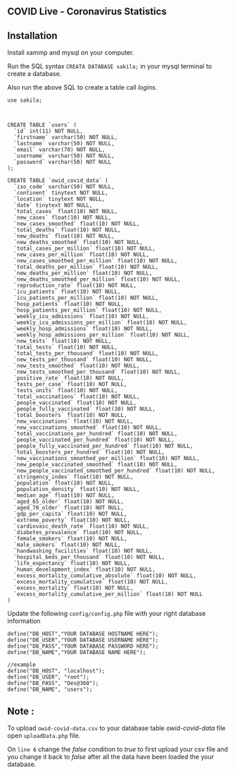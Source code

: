 ## COVID Live - Coronavirus Statistics

## Installation
Install xammp and mysql on your computer.

Run the SQL syntax `CREATA DATABASE sakila;` in your mysql terminal to create a database.

Also run the above SQL to create a table call *logins*.
```
use sakila;



CREATE TABLE `users` (
  `id` int(11) NOT NULL,
  `firstname` varchar(50) NOT NULL,
  `lastname` varchar(50) NOT NULL,
  `email` varchar(70) NOT NULL,
  `username` varchar(50) NOT NULL,
  `password` varchar(50) NOT NULL
);

CREATE TABLE `owid_covid_data` (
  `iso_code` varchar(50) NOT NULL,
  `continent` tinytext NOT NULL,
  `location` tinytext NOT NULL,
  `date` tinytext NOT NULL,
  `total_cases` float(10) NOT NULL,
  `new_cases` float(10) NOT NULL,
  `new_cases_smoothed` float(10) NOT NULL,
  `total_deaths` float(10) NOT NULL,
  `new_deaths` float(10) NOT NULL,
  `new_deaths_smoothed` float(10) NOT NULL,
  `total_cases_per_million` float(10) NOT NULL,
  `new_cases_per_million` float(10) NOT NULL,
  `new_cases_smoothed_per_million` float(10) NOT NULL,
  `total_deaths_per_million` float(10) NOT NULL,
  `new_deaths_per_million` float(10) NOT NULL,
  `new_deaths_smoothed_per_million` float(10) NOT NULL,
  `reproduction_rate` float(10) NOT NULL,
  `icu_patients` float(10) NOT NULL,
  `icu_patients_per_million` float(10) NOT NULL,
  `hosp_patients` float(10) NOT NULL,
  `hosp_patients_per_million` float(10) NOT NULL,
  `weekly_icu_admissions` float(10) NOT NULL,
  `weekly_icu_admissions_per_million` float(10) NOT NULL,
  `weekly_hosp_admissions` float(10) NOT NULL,
  `weekly_hosp_admissions_per_million` float(10) NOT NULL,
  `new_tests` float(10) NOT NULL,
  `total_tests` float(10) NOT NULL,
  `total_tests_per_thousand` float(10) NOT NULL,
  `new_tests_per_thousand` float(10) NOT NULL,
  `new_tests_smoothed` float(10) NOT NULL,
  `new_tests_smoothed_per_thousand` float(10) NOT NULL,
  `positive_rate` float(10) NOT NULL,
  `tests_per_case` float(10) NOT NULL,
  `tests_units` float(10) NOT NULL,
  `total_vaccinations` float(10) NOT NULL,
  `people_vaccinated` float(10) NOT NULL,
  `people_fully_vaccinated` float(10) NOT NULL,
  `total_boosters` float(10) NOT NULL,
  `new_vaccinations` float(10) NOT NULL,
  `new_vaccinations_smoothed` float(10) NOT NULL,
  `total_vaccinations_per_hundred` float(10) NOT NULL,
  `people_vaccinated_per_hundred` float(10) NOT NULL,
  `people_fully_vaccinated_per_hundred` float(10) NOT NULL,
  `total_boosters_per_hundred` float(10) NOT NULL,
  `new_vaccinations_smoothed_per_million` float(10) NOT NULL,
  `new_people_vaccinated_smoothed` float(10) NOT NULL,
  `new_people_vaccinated_smoothed_per_hundred` float(10) NOT NULL,
  `stringency_index` float(10) NOT NULL,
  `population` float(10) NOT NULL,
  `population_density` float(10) NOT NULL,
  `median_age` float(10) NOT NULL,
  `aged_65_older` float(10) NOT NULL,
  `aged_70_older` float(10) NOT NULL,
  `gdp_per_capita` float(10) NOT NULL,
  `extreme_poverty` float(10) NOT NULL,
  `cardiovasc_death_rate` float(10) NOT NULL,
  `diabetes_prevalence` float(10) NOT NULL,
  `female_smokers` float(10) NOT NULL,
  `male_smokers` float(10) NOT NULL,
  `handwashing_facilities` float(10) NOT NULL,
  `hospital_beds_per_thousand` float(10) NOT NULL,
  `life_expectancy` float(10) NOT NULL,
  `human_development_index` float(10) NOT NULL,
  `excess_mortality_cumulative_absolute` float(10) NOT NULL,
  `excess_mortality_cumulative` float(10) NOT NULL,
  `excess_mortality` float(10) NOT NULL,
  `excess_mortality_cumulative_per_million` float(10) NOT NULL
)
```

Update the following `config/config.php` file with your right database information
```
define("DB_HOST","YOUR DATABASE HOSTNAME HERE");
define("DB_USER","YOUR DATABASE USERNAME HERE");
define("DB_PASS","YOUR DATABASE PASSWORD HERE");
define("DB_NAME","YOUR DATABASE NAME HERE");

//example
define("DB_HOST", "localhost");
define("DB_USER", "root");
define("DB_PASS", "Des@360");
define("DB_NAME", "users");
```
## Note :
To upload `owid-covid-data.csv` to your database table *owid-covid-data*  file open  `uploadData.php` file. 

On `line 6` change the *false* condition to *true* to first upload your csv file and you change it back to *false* after all the data have been loaded the your database.

